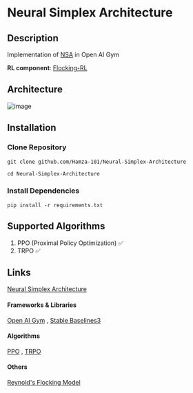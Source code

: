 # Neural Simplex Architecture
## Description
Implementation of [NSA](https://arxiv.org/abs/1908.00528) in Open AI Gym 




**RL component**: [Flocking-RL](github.com/Hamza-101/Flocking-RL)

## **Architecture**
![image](https://github.com/Hamza-101/Neural-Simplex-Architecture/assets/45544623/ea18228c-9800-4e26-a202-77b219eabdbf)


## Installation
### Clone Repository
```git clone github.com/Hamza-101/Neural-Simplex-Architecture```

```cd Neural-Simplex-Architecture```

### Install Dependencies
```pip install -r requirements.txt```


## Supported Algorithms 
<ol>
  <li>PPO (Proximal Policy Optimization) ✅ </li>
  <li>TRPO ✅ </li>
</ol>

## Links
[Neural Simplex Architecture](https://arxiv.org/abs/1908.00528) 

#### Frameworks & Libraries
[Open AI Gym](https://www.gymlibrary.dev/index.html) ,
[Stable Baselines3](https://www.gymlibrary.dev/index.html)

#### Algorithms
[PPO](https://openai.com/research/openai-baselines-ppo) ,
[TRPO](https://spinningup.openai.com/en/latest/algorithms/trpo.html#trust-region-policy-optimization)

#### Others
[Reynold's Flocking Model](https://en.wikipedia.org/wiki/Boids)
